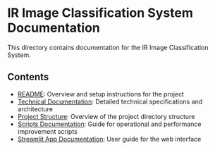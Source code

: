# IR Image Classification System Documentation

This directory contains documentation for the IR Image Classification System.

## Contents

- [README](../README.md): Overview and setup instructions for the project
- [Technical Documentation](TECHNICAL_DOCUMENTATION.md): Detailed technical specifications and architecture
- [Project Structure](PROJECT_STRUCTURE.md): Overview of the project directory structure
- [Scripts Documentation](scripts.md): Guide for operational and performance improvement scripts
- [Streamlit App Documentation](streamlit_app.md): User guide for the web interface
